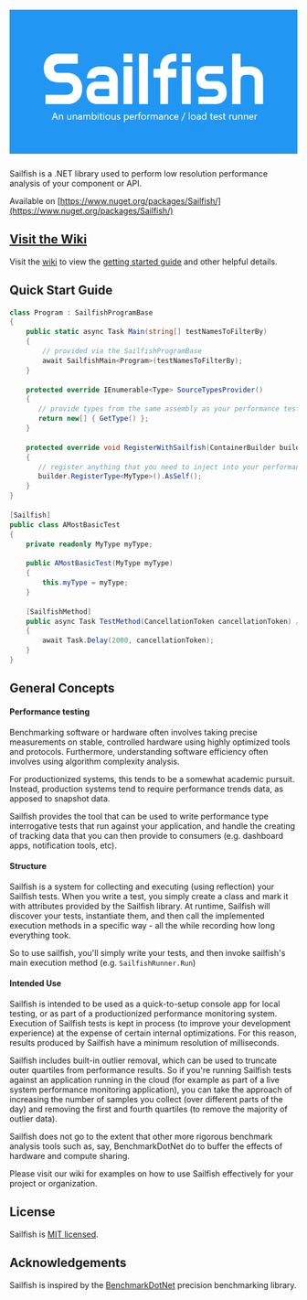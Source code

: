 <h1 align="center" style="flex-direction: column;"><img src="assets/Sailfish.png" alt="Sailfish" width="700" /></h1>

Sailfish is a .NET library used to perform low resolution performance analysis of your component or API.

Available on [https://www.nuget.org/packages/Sailfish/](https://www.nuget.org/packages/Sailfish/)

## [Visit the Wiki](https://github.com/paulegradie/Sailfish/wiki)

Visit the [wiki](https://github.com/paulegradie/Sailfish/wiki) to view the [getting started guide](https://github.com/paulegradie/Sailfish/wiki/Using-Sailfish-as-a-C%23-console-app) and other helpful details.

## Quick Start Guide

```csharp
class Program : SailfishProgramBase
{
    public static async Task Main(string[] testNamesToFilterBy)
    {
        // provided via the SailfishProgramBase
        await SailfishMain<Program>(testNamesToFilterBy);
    }

    protected override IEnumerable<Type> SourceTypesProvider()
    {
       // provide types from the same assembly as your performance tests
       return new[] { GetType() };
    }

    protected override void RegisterWithSailfish(ContainerBuilder builder)
    {
       // register anything that you need to inject into your performance tests
       builder.RegisterType<MyType>().AsSelf();
    }
}

[Sailfish]
public class AMostBasicTest
{
    private readonly MyType myType;

    public AMostBasicTest(MyType myType)
    {
        this.myType = myType;
    }

    [SailfishMethod]
    public async Task TestMethod(CancellationToken cancellationToken) // <-- token is injected when requested
    {
        await Task.Delay(2000, cancellationToken);
    }
}
```

## General Concepts

#### Performance testing

Benchmarking software or hardware often involves taking precise measurements on stable, controlled hardware using highly optimized tools and protocols. Furthermore, understanding software efficiency often involves using algorithm complexity analysis.

For productionized systems, this tends to be a somewhat academic pursuit. Instead, production systems tend to require performance trends data, as apposed to snapshot data.

Sailfish provides the tool that can be used to write performance type interrogative tests that run against your application, and handle the creating of tracking data that you can then provide to consumers (e.g. dashboard apps, notification tools, etc).

#### Structure

Sailfish is a system for collecting and executing (using reflection) your Sailfish tests. When you write a test, you simply create a class and mark it with attributes provided by the Sailfish library. At runtime, Sailfish will discover your tests, instantiate them, and then call the implemented execution methods in a specific way - all the while recording how long everything took.

So to use sailfish, you'll simply write your tests, and then invoke sailfish's main execution method (e.g. `SailfishRunner.Run`)

#### Intended Use

Sailfish is intended to be used as a quick-to-setup console app for local testing, or as part of a productionized performance monitoring system. Execution of Sailfish tests is kept in process (to improve your development experience) at the expense of certain internal optimizations. For this reason, results produced by Sailfish have a minimum resolution of milliseconds.

Sailfish includes built-in outlier removal, which can be used to truncate outer quartiles from performance results. So if you're running Sailfish tests against an application running in the cloud (for example as part of a live system performance monitoring application), you can take the approach of increasing the number of samples you collect (over different parts of the day) and removing the first and fourth quartiles (to remove the majority of outlier data).

Sailfish does not go to the extent that other more rigorous benchmark analysis tools such as, say, BenchmarkDotNet do to buffer the effects of hardware and compute sharing.

Please visit our wiki for examples on how to use Sailfish effectively for your project or organization.


## License
Sailfish is [MIT licensed](./LICENSE).

## Acknowledgements

Sailfish is inspired by the [BenchmarkDotNet](https://benchmarkdotnet.org/) precision benchmarking library.
